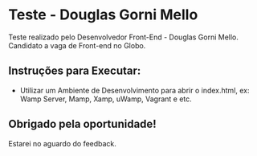# Teste - Douglas Gorni Mello
Teste realizado pelo Desenvolvedor Front-End - Douglas Gorni Mello. Candidato a vaga de Front-end no Globo.

## Instruções para Executar:
* Utilizar um Ambiente de Desenvolvimento para abrir o index.html, ex: Wamp Server, Mamp, Xamp, uWamp, Vagrant e etc.

## Obrigado pela oportunidade!
Estarei no aguardo do feedback.
